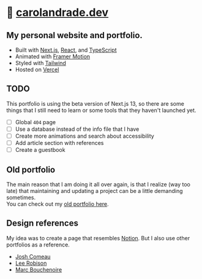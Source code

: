 # 🤖 [carolandrade.dev](https://carolandrade.dev)

## My personal website and portfolio.

- Built with [Next.js](https://nextjs.org), [React](https://reactjs.org), and [TypeScript](https://www.typescriptlang.org)
- Animated with [Framer Motion](https://www.framer.com/motion)
- Styled with [Tailwind](https://tailwindcss.com)
- Hosted on [Vercel](https://vercel.com)

## TODO
This portfolio is using the beta version of Next.js 13, so there are some things that I still need to learn or some tools that they haven't launched yet.

- [ ] Global `404` page
- [ ] Use a database instead of the info file that I have
- [ ] Create more animations and search about accessibility
- [ ] Add article section with references
- [ ] Create a guestbook

## Old portfolio
The main reason that I am doing it all over again, is that I realize (way too late) that maintaining and updating a project can be a little demanding sometimes.
<br>You can check out my [old portfolio here](https://carol-portfolio.vercel.app).

## Design references
My idea was to create a page that resembles [Notion](https://www.notion.so/). But I also use other portfolios as a reference.

- [Josh Comeau](https://www.joshwcomeau.com/)
- [Lee Robison](https://leerob.io/)
- [Marc Bouchenoire](https://marcbouchenoire.com/)

